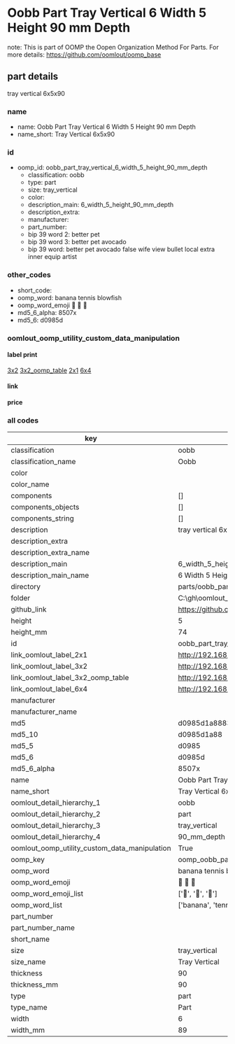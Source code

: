 # Oobb Part Tray Vertical 6 Width 5 Height 90 mm Depth  

note: This is part of OOMP the Oopen Organization Method For Parts. For more details: https://github.com/oomlout/oomp_base

##  part details
  



tray vertical 6x5x90



### name
* name: Oobb Part Tray Vertical 6 Width 5 Height 90 mm Depth
* name_short: Tray Vertical 6x5x90 
### id
* oomp_id: oobb_part_tray_vertical_6_width_5_height_90_mm_depth
  * classification: oobb
  * type: part
  * size: tray_vertical
  * color: 
  * description_main: 6_width_5_height_90_mm_depth
  * description_extra: 
  * manufacturer: 
  * part_number: 
  * bip 39 word 2: better pet
  * bip 39 word 3: better pet avocado
  * bip 39 word: better pet avocado false wife view bullet local extra inner equip artist

### other_codes
* short_code: 
* oomp_word: banana tennis blowfish
* oomp_word_emoji :banana: :tennis: :blowfish:
* md5_6_alpha: 8507x
* md5_6: d0985d






### oomlout_oomp_utility_custom_data_manipulation
#### label print
[3x2](http://192.168.1.245:1112/?label=oomp%208507x)
[3x2_oomp_table](http://192.168.1.108:1112/?label=oomp%208507x)
[2x1](http://192.168.1.242:1112/?label=oomp%208507x)
[6x4](http://192.168.1.55:1112/?label=oomp%208507x)    

#### link

                              

#### price







### all codes 
| key | value |  
| --- | --- |  
| classification | oobb |  
| classification_name | Oobb |  
| color |  |  
| color_name |  |  
| components | [] |  
| components_objects | [] |  
| components_string | [] |  
| description | tray vertical 6x5x90 |  
| description_extra |  |  
| description_extra_name |  |  
| description_main | 6_width_5_height_90_mm_depth |  
| description_main_name | 6 Width 5 Height 90 mm Depth |  
| directory | parts/oobb_part_tray_vertical_6_width_5_height_90_mm_depth |  
| folder | C:\gh\oomlout_oobb_version_4_generated_parts\parts\oobb_part_tray_vertical_6_width_5_height_90_mm_depth |  
| github_link | https://github.com/oomlout/oomlout_oomp_part_src/tree/main/parts/oobb_part_tray_vertical_6_width_5_height_90_mm_depth |  
| height | 5 |  
| height_mm | 74 |  
| id | oobb_part_tray_vertical_6_width_5_height_90_mm_depth |  
| link_oomlout_label_2x1 | http://192.168.1.242:1112/?label=oomp%208507x |  
| link_oomlout_label_3x2 | http://192.168.1.245:1112/?label=oomp%208507x |  
| link_oomlout_label_3x2_oomp_table | http://192.168.1.108:1112/?label=oomp%208507x |  
| link_oomlout_label_6x4 | http://192.168.1.55:1112/?label=oomp%208507x |  
| manufacturer |  |  
| manufacturer_name |  |  
| md5 | d0985d1a888343c7cffd75241fe8d8ac |  
| md5_10 | d0985d1a88 |  
| md5_5 | d0985 |  
| md5_6 | d0985d |  
| md5_6_alpha | 8507x |  
| name | Oobb Part Tray Vertical 6 Width 5 Height 90 mm Depth |  
| name_short | Tray Vertical 6x5x90  |  
| oomlout_detail_hierarchy_1 | oobb |  
| oomlout_detail_hierarchy_2 | part |  
| oomlout_detail_hierarchy_3 | tray_vertical |  
| oomlout_detail_hierarchy_4 | 90_mm_depth |  
| oomlout_oomp_utility_custom_data_manipulation | True |  
| oomp_key | oomp_oobb_part_tray_vertical_6_width_5_height_90_mm_depth |  
| oomp_word | banana tennis blowfish |  
| oomp_word_emoji | :banana: :tennis: :blowfish: |  
| oomp_word_emoji_list | [':banana:', ':tennis:', ':blowfish:'] |  
| oomp_word_list | ['banana', 'tennis', 'blowfish'] |  
| part_number |  |  
| part_number_name |  |  
| short_name |  |  
| size | tray_vertical |  
| size_name | Tray Vertical |  
| thickness | 90 |  
| thickness_mm | 90 |  
| type | part |  
| type_name | Part |  
| width | 6 |  
| width_mm | 89 |  
